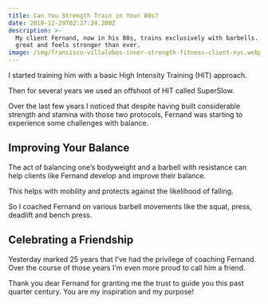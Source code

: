 ```yaml
---
title: Can You Strength Train in Your 80s?
date: 2018-12-29T02:27:24.280Z
description: >-
  My client Fernand, now in his 80s, trains exclusively with barbells. He looks
  great and feels stronger than ever.
image: /img/francisco-villalobos-inner-strength-fitness-client-nyc.webp
---
```

I started training him with a basic High Intensity Training (HIT) approach. 

Then for several years we used an offshoot of HIT called SuperSlow.

Over the last few years I noticed that despite having built considerable strength and stamina with those two protocols, Fernand was starting to experience some challenges with balance.

## Improving Your Balance

The act of balancing one’s bodyweight and a barbell with resistance can help clients like Fernand develop and improve their balance. 

This helps with mobility and protects against the likelihood of falling.  

So I coached Fernand on various barbell movements like the squat, press, deadlift and bench press.

## Celebrating a Friendship

Yesterday marked 25 years that I've had the privilege of coaching Fernand. Over the course of those years I'm even more proud to call him a friend.

Thank you dear Fernand for granting me the trust to guide you this past quarter century. You are my inspiration and my purpose!

